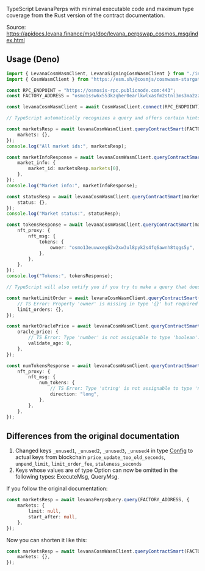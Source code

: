 TypeScript LevanaPerps with minimal executable code and maximum type coverage from the Rust version of the contract documentation.

Source: https://apidocs.levana.finance/msg/doc/levana_perpswap_cosmos_msg/index.html

## Usage (Deno)

```typescript
import { LevanaCosmWasmClient, LevanaSigningCosmWasmClient } from "./index.ts";
import { CosmWasmClient } from "https://esm.sh/@cosmjs/cosmwasm-stargate@0.32.3";

const RPC_ENDPOINT = "https://osmosis-rpc.publicnode.com:443";
const FACTORY_ADDRESS = "osmo1ssw6x553kzqher0earlkwlxasfm2stnl3ms3ma2zz4tnajxyyaaqlucd45";

const levanaCosmWasmClient = await CosmWasmClient.connect(RPC_ENDPOINT) as LevanaCosmWasmClient;

// TypeScript automatically recognizes a query and offers certain hints and returns the appropriate type for the query

const marketsResp = await levanaCosmWasmClient.queryContractSmart(FACTORY_ADDRESS, {
	markets: {},
});
console.log("All market ids:", marketsResp);

const marketInfoResponse = await levanaCosmWasmClient.queryContractSmart(FACTORY_ADDRESS, {
	market_info: {
		market_id: marketsResp.markets[0],
	},
});
console.log("Market info:", marketInfoResponse);

const statusResp = await levanaCosmWasmClient.queryContractSmart(marketInfoResponse.market_addr, {
	status: {},
});
console.log("Market status:", statusResp);

const tokensResponse = await levanaCosmWasmClient.queryContractSmart(marketInfoResponse.market_addr, {
	nft_proxy: {
		nft_msg: {
			tokens: {
				owner: "osmo13euuwxeg62w2xw3ul8pyk2s4fq6awnh8tqgs5y",
			},
		},
	},
});
console.log("Tokens:", tokensResponse);

// TypeScript will also notify you if you try to make a query that does not exist in the documentation

const marketLimitOrder = await levanaCosmWasmClient.queryContractSmart(marketInfoResponse.market_addr, {
	// TS Error: Property 'owner' is missing in type '{}' but required in type '{ owner: string; start_after?: Option<string> | undefined; limit?: Option<number> | undefined; order?: Option<OrderInMessage> | undefined; }'.
	limit_orders: {},
});

const marketOraclePrice = await levanaCosmWasmClient.queryContractSmart(marketInfoResponse.market_addr, {
	oracle_price: {
		// TS Error: Type 'number' is not assignable to type 'boolean'.
		validate_age: 0,
	},
});

const numTokensResponse = await levanaCosmWasmClient.queryContractSmart(marketInfoResponse.market_addr, {
	nft_proxy: {
		nft_msg: {
			num_tokens: {
				// TS Error: Type 'string' is not assignable to type 'never'.
				direction: "long",
			},
		},
	},
});
```

## Differences from the original documentation

1. Changed keys `_unused1`, `_unused2`, `_unused3`, `_unused4` in type [Config](https://apidocs.levana.finance/msg/doc/levana_perpswap_cosmos_msg/contracts/market/config/struct.Config.html#structfield._unused1) to actual keys from blockchain `price_update_too_old_seconds`, `unpend_limit`, `limit_order_fee`, `staleness_seconds`
2. Keys whose values are of type Option can now be omitted in the following types: ExecuteMsg, QueryMsg.

If you follow the original documentation:

```typescript
const marketsResp = await levanaPerpsQuery.query(FACTORY_ADDRESS, {
	markets: {
		limit: null,
		start_after: null,
	},
});
```

Now you can shorten it like this:

```typescript
const marketsResp = await levanaCosmWasmClient.queryContractSmart(FACTORY_ADDRESS, {
	markets: {},
});
```
